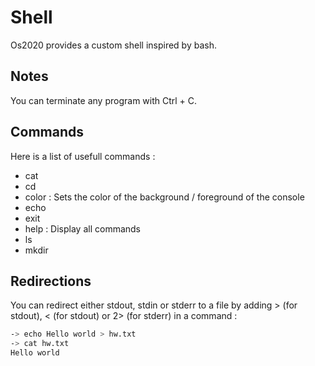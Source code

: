 # Shell

Os2020 provides a custom shell inspired by bash.

## Notes

You can terminate any program with Ctrl + C.

## Commands

Here is a list of usefull commands :

- cat
- cd
- color : Sets the color of the background / foreground of the console
- echo
- exit
- help : Display all commands
- ls
- mkdir

## Redirections

You can redirect either stdout, stdin or stderr to a file by adding > (for stdout), < (for stdout) or 2> (for stderr) in a command :

```sh
-> echo Hello world > hw.txt
-> cat hw.txt
Hello world
```

